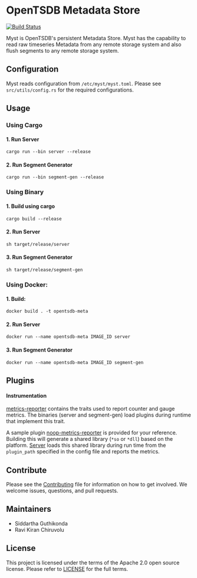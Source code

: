 OpenTSDB Metadata Store
===============================
[![Build Status][status-image]][status-url]

Myst is OpenTSDB's persistent Metadata Store. Myst has the capability to read raw timeseries Metadata from any remote storage system and also flush segments to any remote storage system.  

Configuration
-------------

Myst reads configuration from `/etc/myst/myst.toml`.
Please see `src/utils/config.rs` for the required configurations.

Usage
-----

### Using Cargo
#### 1. Run Server
```cargo run --bin server --release```
#### 2. Run Segment Generator
```cargo run --bin segment-gen --release```

### Using Binary
#### 1. Build using cargo
```cargo build --release```
#### 2. Run Server
```sh target/release/server```
#### 3. Run Segment Generator
```sh target/release/segment-gen```

### Using Docker:
#### 1. Build:
```docker build . -t opentsdb-meta```
#### 2. Run Server
```docker run --name opentsdb-meta IMAGE_ID server```
#### 3. Run Segment Generator
```docker run --name opentsdb-meta IMAGE_ID segment-gen```

Plugins
-----
#### Instrumentation

[metrics-reporter](https://github.com/OpenTSDB/opentsdb-meta/tree/master/metrics-reporter) contains the traits used to report counter and gauge metrics. 
The binaries (server and segment-gen) load plugins during runtime that implement this trait. 

A sample plugin [noop-metrics-reporter](https://github.com/OpenTSDB/opentsdb-meta/tree/master/noop-metrics-reporter) is provided for your reference. Building this will generate a shared library (`*so` or `*dll`) based on the platform. 
[Server](https://github.com/OpenTSDB/opentsdb-meta/blob/master/src/server/server.rs) loads this shared library during run time from the `plugin_path` specified in the config file and reports the metrics. 



Contribute
----------

Please see the [Contributing](Contributing.md) file for information on how to
get involved. We welcome issues, questions, and pull requests.

Maintainers
-----------

* Siddartha Guthikonda
* Ravi Kiran Chiruvolu

License
-------

This project is licensed under the terms of the Apache 2.0 open source license.
Please refer to [LICENSE](LICENSE.md) for the full terms.


[status-image]: https://cd.screwdriver.cd/pipelines/7648/badge
[status-url]: https://cd.screwdriver.cd/pipelines/7648